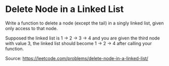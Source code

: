 # Delete Node in a Linked List 

Write a function to delete a node (except the tail) in a singly linked list, given only access to that node.

Supposed the linked list is 1 -> 2 -> 3 -> 4 and you are given the third node with value 3, the linked list should become 1 -> 2 -> 4 after calling your function.

Source: https://leetcode.com/problems/delete-node-in-a-linked-list/